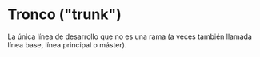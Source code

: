 # Tronco ("trunk")

La única línea de desarrollo que no es una rama (a veces también llamada línea base, línea principal o máster).
